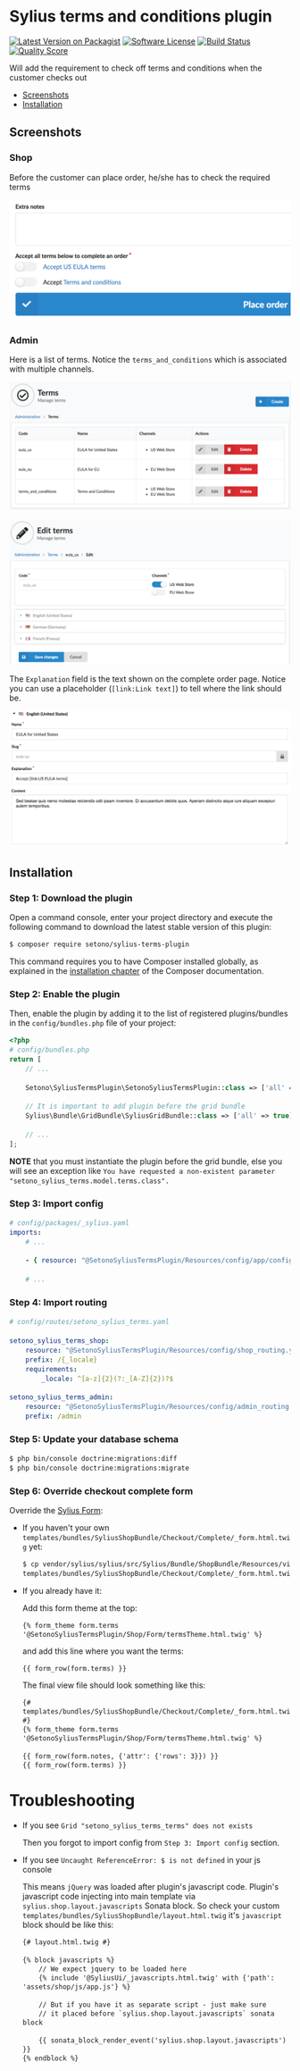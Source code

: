 # Sylius terms and conditions plugin

[![Latest Version on Packagist][ico-version]][link-packagist]
[![Software License][ico-license]](LICENSE)
[![Build Status][ico-travis]][link-travis]
[![Quality Score][ico-code-quality]][link-code-quality]

Will add the requirement to check off terms and conditions when the customer checks out

* [Screenshots](#screenshots)
* [Installation](#installation)

## Screenshots

### Shop

Before the customer can place order, he/she has to check the required terms

![Screenshot showing shop checkout complete page](docs/images/shop-checkout-complete.png)

### Admin

Here is a list of terms. Notice the `terms_and_conditions` which is associated with multiple channels.

![Screenshot showing admin terms index page](docs/images/admin-terms-index.png)

![Screenshot showing admin terms update page](docs/images/admin-terms-update.png)

The `Explanation` field is the text shown on the complete order page. Notice you can use a placeholder (`[link:Link text]`) to tell where the link should be.

![Screenshot showing admin terms translation update page](docs/images/admin-terms-update-translation.png)

## Installation

### Step 1: Download the plugin

Open a command console, enter your project directory and execute the following command to download the latest stable version of this plugin:

```bash
$ composer require setono/sylius-terms-plugin
```

This command requires you to have Composer installed globally, as explained in the [installation chapter](https://getcomposer.org/doc/00-intro.md) of the Composer documentation.


### Step 2: Enable the plugin

Then, enable the plugin by adding it to the list of registered plugins/bundles
in the `config/bundles.php` file of your project:

```php
<?php
# config/bundles.php
return [
    // ...
    
    Setono\SyliusTermsPlugin\SetonoSyliusTermsPlugin::class => ['all' => true],
    
    // It is important to add plugin before the grid bundle
    Sylius\Bundle\GridBundle\SyliusGridBundle::class => ['all' => true],
    
    // ...
];
```

**NOTE** that you must instantiate the plugin before the grid bundle, else you will see an exception like `You have requested a non-existent parameter "setono_sylius_terms.model.terms.class".`

### Step 3: Import config
```yaml
# config/packages/_sylius.yaml
imports:
    # ...
    
    - { resource: "@SetonoSyliusTermsPlugin/Resources/config/app/config.yaml" }
    
    # ...
```

### Step 4: Import routing

```yaml
# config/routes/setono_sylius_terms.yaml

setono_sylius_terms_shop:
    resource: "@SetonoSyliusTermsPlugin/Resources/config/shop_routing.yaml"
    prefix: /{_locale}
    requirements:
        _locale: ^[a-z]{2}(?:_[A-Z]{2})?$

setono_sylius_terms_admin:
    resource: "@SetonoSyliusTermsPlugin/Resources/config/admin_routing.yaml"
    prefix: /admin
```

### Step 5: Update your database schema

```bash
$ php bin/console doctrine:migrations:diff
$ php bin/console doctrine:migrations:migrate
```

### Step 6: Override checkout complete form

Override the [Sylius Form](https://github.com/Sylius/Sylius/blob/master/src/Sylius/Bundle/ShopBundle/Resources/views/Checkout/Complete/_form.html.twig):

* If you haven't your own `templates/bundles/SyliusShopBundle/Checkout/Complete/_form.html.twig` yet:

    ```bash
    $ cp vendor/sylius/sylius/src/Sylius/Bundle/ShopBundle/Resources/views/Checkout/Complete/_form.html.twig \
    templates/bundles/SyliusShopBundle/Checkout/Complete/_form.html.twig
    ```

* If you already have it:

    Add this form theme at the top:

    ```twig
    {% form_theme form.terms '@SetonoSyliusTermsPlugin/Shop/Form/termsTheme.html.twig' %}
    ```

    and add this line where you want the terms:

    ```twig
    {{ form_row(form.terms) }}
    ```

    The final view file should look something like this:

    ```twig
    {# templates/bundles/SyliusShopBundle/Checkout/Complete/_form.html.twig #}
    {% form_theme form.terms '@SetonoSyliusTermsPlugin/Shop/Form/termsTheme.html.twig' %}

    {{ form_row(form.notes, {'attr': {'rows': 3}}) }}
    {{ form_row(form.terms) }}
    ```

# Troubleshooting

* If you see `Grid "setono_sylius_terms_terms" does not exists`

    Then you forgot to import config from `Step 3: Import config` section.

* If you see `Uncaught ReferenceError: $ is not defined` in your js console

    This means `jQuery` was loaded after plugin's javascript code.
    Plugin's javascript code injecting into main template via `sylius.shop.layout.javascripts`
    Sonata block. So check your custom `templates/bundles/SyliusShopBundle/layout.html.twig`
    it's `javascript` block should be like this:
    
    ```twig
    {# layout.html.twig #}
    
    {% block javascripts %}
        // We expect jquery to be loaded here
        {% include '@SyliusUi/_javascripts.html.twig' with {'path': 'assets/shop/js/app.js'} %}
    
        // But if you have it as separate script - just make sure
        // it placed before `sylius.shop.layout.javascripts` sonata block
    
        {{ sonata_block_render_event('sylius.shop.layout.javascripts') }}
    {% endblock %}
    ```

[ico-version]: https://img.shields.io/packagist/v/setono/sylius-terms-plugin.svg?style=flat-square
[ico-license]: https://img.shields.io/badge/license-MIT-brightgreen.svg?style=flat-square
[ico-travis]: https://travis-ci.com/Setono/SyliusTermsPlugin.svg?branch=master
[ico-code-quality]: https://img.shields.io/scrutinizer/g/Setono/SyliusTermsPlugin.svg?style=flat-square

[link-packagist]: https://packagist.org/packages/setono/sylius-terms-plugin
[link-travis]: https://travis-ci.com/Setono/SyliusTermsPlugin
[link-code-quality]: https://scrutinizer-ci.com/g/Setono/SyliusTermsPlugin
